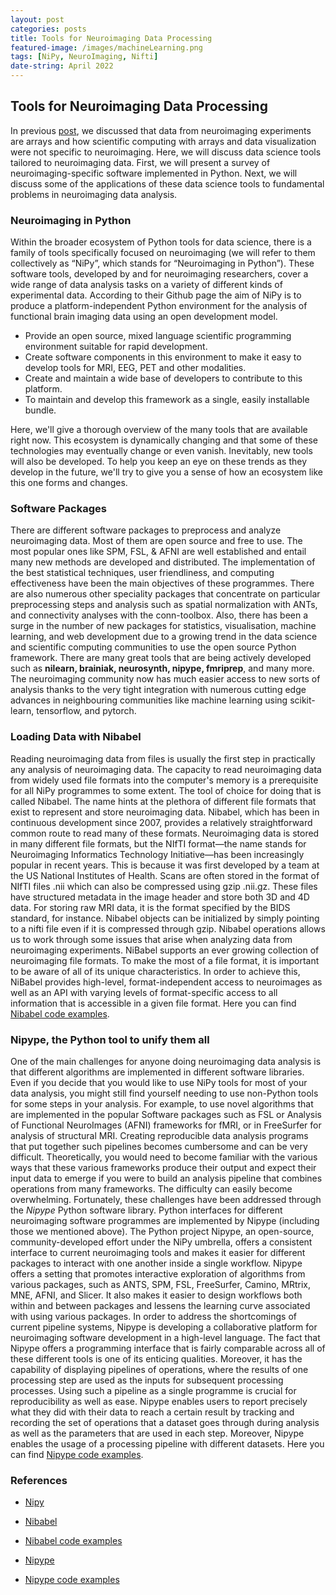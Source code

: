 ```yaml
---
layout: post
categories: posts
title: Tools for Neuroimaging Data Processing
featured-image: /images/machineLearning.png
tags: [NiPy, NeuroImaging, Nifti]
date-string: April 2022
---
```


## Tools for Neuroimaging Data Processing

In previous [post](https://kamran-afzali.github.io/posts/2023-02-28/NIMG.html), we discussed that data from neuroimaging experiments are arrays and how scientific computing with arrays and data visualization were not specific to neuroimaging. Here, we will discuss data science tools tailored to neuroimaging data. First, we will present a survey of neuroimaging-specific software implemented in Python. Next, we will discuss some of the applications of these data science tools to fundamental problems in neuroimaging data analysis.

### Neuroimaging in Python

Within the broader ecosystem of Python tools for data science, there is a family of tools specifically focused on neuroimaging (we will refer to them collectively as “NiPy”, which stands for “Neuroimaging in Python”). These software tools, developed by and for neuroimaging researchers, cover a wide range of data analysis tasks on a variety of different kinds of experimental data. According to their Github page the aim of NiPy is to produce a platform-independent Python environment for the analysis of functional brain imaging data using an open development model.

+ Provide an open source, mixed language scientific programming environment suitable for rapid development.
+ Create software components in this environment to make it easy to develop tools for MRI, EEG, PET and other modalities.
+ Create and maintain a wide base of developers to contribute to this platform.
+ To maintain and develop this framework as a single, easily installable bundle.

Here, we'll give a thorough overview of the many tools that are available right now. This ecosystem is dynamically changing and that some of these technologies may eventually change or even vanish. Inevitably, new tools will also be developed. To help you keep an eye on these trends as they develop in the future, we'll try to give you a sense of how an ecosystem like this one forms and changes.


### Software Packages

There are different software packages to preprocess and analyze neuroimaging data. Most of them are open source and free to use. The most popular ones like SPM, FSL, & AFNI are well established and entail many new methods are developed and distributed. The implementation of the best statistical techniques, user friendliness, and computing effectiveness have been the main objectives of these programmes. There are also numerous other speciality packages that concentrate on particular preprocessing steps and analysis such as spatial normalization with ANTs, and connectivity analyses with the conn-toolbox. Also, there has been a surge in the number of new packages for statistics, visualisation, machine learning, and web development due to a growing trend in the data science and scientific computing communities to use the open source Python framework. There are many great tools that are being actively developed such as **nilearn, brainiak, neurosynth, nipype, fmriprep**, and many more. The neuroimaging community now has much easier access to new sorts of analysis thanks to the very tight integration with numerous cutting edge advances in neighbouring communities like machine learning using scikit-learn, tensorflow, and pytorch.

### Loading Data with Nibabel

Reading neuroimaging data from files is usually the first step in practically any analysis of neuroimaging data. The capacity to read neuroimaging data from widely used file formats into the computer's memory is a prerequisite for all NiPy programmes to some extent. The tool of choice for doing that is called Nibabel. The name hints at the plethora of different file formats that exist to represent and store neuroimaging data. Nibabel, which has been in continuous development since 2007, provides a relatively straightforward common route to read many of these formats. Neuroimaging data is stored in many different file formats, but the NIfTI format—the name stands for Neuroimaging Informatics Technology Initiative—has been increasingly popular in recent years. This is because it was first developed by a team at the US National Institutes of Health. Scans are often stored in the format of NIfTI files .nii which can also be compressed using gzip .nii.gz. These files have structured metadata in the image header and store both 3D and 4D data. For storing raw MRI data, it is the format specified by the BIDS standard, for instance. Nibabel objects can be initialized by simply pointing to a nifti file even if it is compressed through gzip. Nibabel operations allows us to work through some issues that arise when analyzing data from neuroimaging experiments. NiBabel supports an ever growing collection of neuroimaging file formats. To make the most of a file format, it is important to be aware of all of its unique characteristics. In order to achieve this, NiBabel provides high-level, format-independent access to neuroimages as well as an API with varying levels of format-specific access to all information that is accessible in a given file format. Here you can find [Nibabel code examples](https://github.com/nipy/nibabel/blob/master/doc/source/old/examples.txt).

### Nipype, the Python tool to unify them all

One of the main challenges for anyone doing neuroimaging data analysis is that different algorithms are implemented in different software libraries. Even if you decide that you would like to use NiPy tools for most of your data analysis, you might still find yourself needing to use non-Python tools for some steps in your analysis. For example, to use novel algorithms that are implemented in the popular Software packages such as FSL or Analysis of Functional NeuroImages (AFNI) frameworks for fMRI, or in FreeSurfer for analysis of structural MRI.  Creating reproducible data analysis programs that put together such pipelines becomes cumbersome and can be very difficult. Theoretically, you would need to become familiar with the various ways that these various frameworks produce their output and expect their input data to emerge if you were to build an analysis pipeline that combines operations from many frameworks. The difficulty can easily become overwhelming. Fortunately, these challenges have been addressed through the *Nipype* Python software library. Python interfaces for different neuroimaging software programmes are implemented by Nipype (including those we mentioned above). The Python project Nipype, an open-source, community-developed effort under the NiPy umbrella, offers a consistent interface to current neuroimaging tools and makes it easier for different packages to interact with one another inside a single workflow. Nipype offers a setting that promotes interactive exploration of algorithms from various packages, such as ANTS, SPM, FSL, FreeSurfer, Camino, MRtrix, MNE, AFNI, and Slicer. It also makes it easier to design workflows both within and between packages and lessens the learning curve associated with using various packages. In order to address the shortcomings of current pipeline systems, Nipype is developing a collaborative platform for neuroimaging software development in a high-level language. The fact that Nipype offers a programming interface that is fairly comparable across all of these different tools is one of its enticing qualities. Moreover, it has the capability of displaying pipelines of operations, where the results of one processing step are used as the inputs for subsequent processing processes. Using such a pipeline as a single programme is crucial for reproducibility as well as ease. Nipype enables users to report precisely what they did with their data to reach a certain result by tracking and recording the set of operations that a dataset goes through during analysis as well as the parameters that are used in each step. Moreover, Nipype enables the usage of a processing pipeline with different datasets. Here you can find [Nipype code examples](https://nipype.readthedocs.io/en/latest/examples.html).

### References

+ [Nipy](https://nipy.org/)

+ [Nibabel](https://nipy.org/nibabel/gettingstarted.html) 

+ [Nibabel code examples](https://github.com/nipy/nibabel/blob/master/doc/source/old/examples.txt)

+ [Nipype](https://nipype.readthedocs.io/en/latest/)

+ [Nipype code examples](https://nipype.readthedocs.io/en/latest/examples.html)
